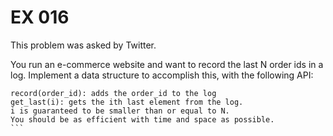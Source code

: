 # EX 016

This problem was asked by Twitter.

You run an e-commerce website and want to record the last N order ids in a log. Implement a data structure to accomplish this, with the following API:

````
record(order_id): adds the order_id to the log 
get_last(i): gets the ith last element from the log. 
i is guaranteed to be smaller than or equal to N. 
You should be as efficient with time and space as possible.
```
